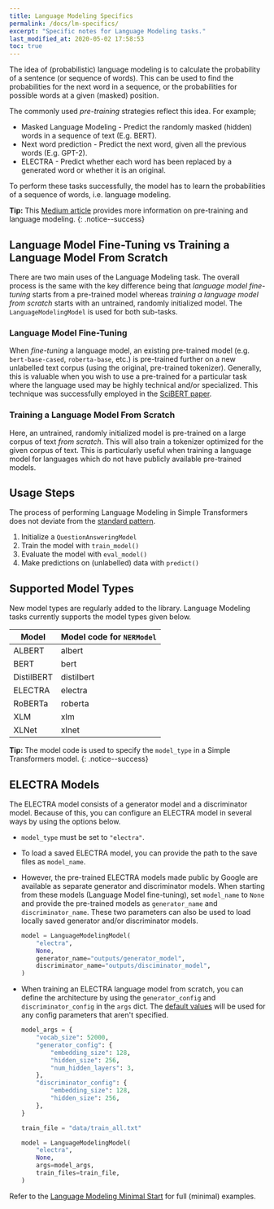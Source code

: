```yaml
---
title: Language Modeling Specifics
permalink: /docs/lm-specifics/
excerpt: "Specific notes for Language Modeling tasks."
last_modified_at: 2020-05-02 17:58:53
toc: true
---
```


The idea of (probabilistic) language modeling is to calculate the probability of a sentence (or sequence of words). This can be used to find the probabilities for the next word in a sequence, or the probabilities for possible words at a given (masked) position.

The commonly used *pre-training* strategies reflect this idea. For example;

- Masked Language Modeling - Predict the randomly masked (hidden) words in a sequence of text (E.g. BERT).
- Next word prediction - Predict the next word, given all the previous words (E.g. GPT-2).
- ELECTRA - Predict whether each word has been replaced by a generated word or whether it is an original.

To perform these tasks successfully, the model has to learn the probabilities of a sequence of words, i.e. language modeling.

**Tip:** This [Medium article](https://towardsdatascience.com/understanding-electra-and-training-an-electra-language-model-3d33e3a9660d?source=friends_link&sk=2b4b4a79954e3d7c84ab863efaea8c65) provides more information on pre-training and language modeling.
{: .notice--success}


## Language Model Fine-Tuning vs Training a Language Model From Scratch

There are two main uses of the Language Modeling task. The overall process is the same with the key difference being that *language model fine-tuning* starts from a pre-trained model whereas *training a language model from scratch* starts with an untrained, randomly initialized model. The `LanguageModelingModel` is used for both sub-tasks.

### Language Model Fine-Tuning

When *fine-tuning* a language model, an existing pre-trained model (e.g. `bert-base-cased`, `roberta-base`, etc.) is pre-trained further on a new unlabelled text corpus (using the original, pre-trained tokenizer). Generally, this is valuable when you wish to use a pre-trained for a particular task where the language used may be highly technical and/or specialized. This technique was successfully employed in the [SciBERT paper](https://www.aclweb.org/anthology/D19-1371.pdf).

### Training a Language Model From Scratch

Here, an untrained, randomly initialized model is pre-trained on a large corpus of text *from scratch*. This will also train a tokenizer optimized for the given corpus of text. This is particularly useful when training a language model for languages which do not have publicly available pre-trained models.

## Usage Steps

The process of performing Language Modeling in Simple Transformers does not deviate from the [standard pattern](/docs/usage/#task-specific-models).

1. Initialize a `QuestionAnsweringModel`
2. Train the model with `train_model()`
3. Evaluate the model with `eval_model()`
4. Make predictions on (unlabelled) data with `predict()`


## Supported Model Types

New model types are regularly added to the library. Language Modeling tasks currently supports the model types given below.

| Model      | Model code for `NERModel` |
| ---------- | ------------------------- |
| ALBERT     | albert                    |
| BERT       | bert                      |
| DistilBERT | distilbert                |
| ELECTRA    | electra                   |
| RoBERTa    | roberta                   |
| XLM        | xlm                       |
| XLNet      | xlnet                     |

**Tip:** The model code is used to specify the `model_type` in a Simple Transformers model.
{: .notice--success}


## ELECTRA Models

The ELECTRA model consists of a generator model and a discriminator model. Because of this, you can configure an ELECTRA model in several ways by using the options below.

- `model_type` must be set to `"electra"`.
- To load a saved ELECTRA model, you can provide the path to the save files as `model_name`.
- However, the pre-trained ELECTRA models made public by Google are available as separate generator and discriminator models. When starting from these models (Language Model fine-tuning), set `model_name` to `None` and provide the pre-trained models as `generator_name` and `discriminator_name`. These two parameters can also be used to load locally saved generator and/or discriminator models.

    ```python
    model = LanguageModelingModel(
        "electra",
        None,
        generator_name="outputs/generator_model",
        discriminator_name="outputs/disciminator_model",
    )

    ```
- When training an ELECTRA language model from scratch, you can define the architecture by using the `generator_config` and `discriminator_config` in the `args` dict. The [default values](https://huggingface.co/transformers/model_doc/electra.html#electraconfig) will be used for any config parameters that aren't specified.

    ```python
    model_args = {
        "vocab_size": 52000,
        "generator_config": {
            "embedding_size": 128,
            "hidden_size": 256,
            "num_hidden_layers": 3,
        },
        "discriminator_config": {
            "embedding_size": 128,
            "hidden_size": 256,
        },
    }

    train_file = "data/train_all.txt"

    model = LanguageModelingModel(
        "electra",
        None,
        args=model_args,
        train_files=train_file,
    )

    ```

Refer to the [Language Modeling Minimal Start](/docs/lm-minimal-start/) for full (minimal) examples.